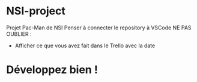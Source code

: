 # NSI-project
Projet Pac-Man de NSI
Penser à connecter le repository à VSCode
NE PAS OUBLIER : 
- Afficher ce que vous avez fait dans le Trello avec la date

# Développez bien !
